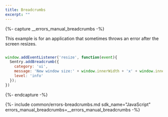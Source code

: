```yaml
---
title: Breadcrumbs
excerpt: ""
---
```


{%- capture __errors_manual_breadcrumbs -%}

This example is for an application that sometimes throws an error after the screen resizes.


```js

window.addEventListener('resize', function(event){
  Sentry.addBreadcrumb({
    category: 'ui',
    message: 'New window size:' + window.innerWidth + 'x' + window.innerHeight,
    level: 'info'
  });
})
```

{%- endcapture -%}


{%- include common/errors-breadcrumbs.md 
sdk_name="JavaScript"
errors_manual_breadcrumbs=__errors_manual_breadcrumbs
-%}